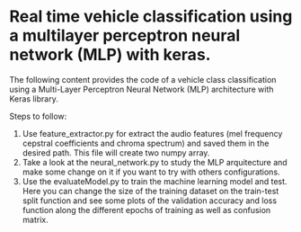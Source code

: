 # Real time vehicle classification using a multilayer perceptron neural network (MLP) with keras.


The following content provides the code of a vehicle class classification using a Multi-Layer Perceptron Neural Network (MLP) architecture with Keras library.

Steps to follow:

1. Use feature_extractor.py for extract the audio features (mel frequency cepstral coefficients and chroma spectrum) and saved them in the desired path. This file will create two numpy array.
2. Take a look at the neural_network.py to study the MLP arquitecture and make some change on it if you want to try with others configurations. 
3. Use the evaluateModel.py to train the machine learning model and test. Here you can change the size of the training dataset on the train-test split function and see some plots of the validation accuracy and loss function along the different epochs of training as well as confusion matrix.
